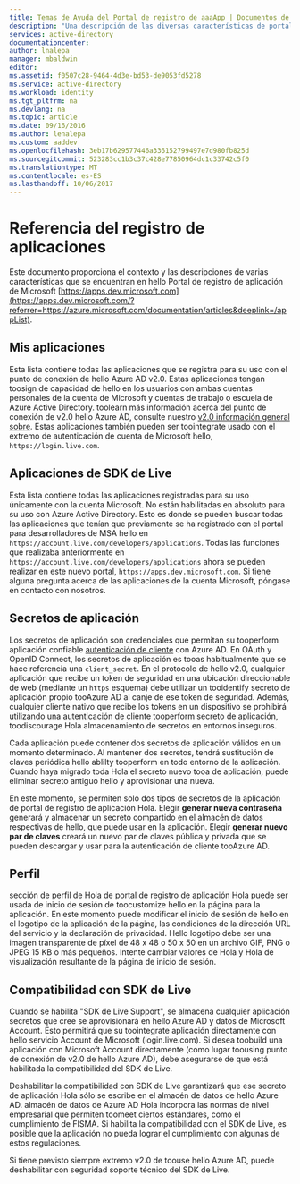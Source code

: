 ```yaml
---
title: Temas de Ayuda del Portal de registro de aaaApp | Documentos de Microsoft
description: "Una descripción de las diversas características de portal de registro de aplicación de Microsoft de Hola."
services: active-directory
documentationcenter: 
author: lnalepa
manager: mbaldwin
editor: 
ms.assetid: f0507c28-9464-4d3e-bd53-de9053fd5278
ms.service: active-directory
ms.workload: identity
ms.tgt_pltfrm: na
ms.devlang: na
ms.topic: article
ms.date: 09/16/2016
ms.author: lenalepa
ms.custom: aaddev
ms.openlocfilehash: 3eb17b629577446a336152799497e7d980fb825d
ms.sourcegitcommit: 523283cc1b3c37c428e77850964dc1c33742c5f0
ms.translationtype: MT
ms.contentlocale: es-ES
ms.lasthandoff: 10/06/2017
---
```

# <a name="app-registration-reference"></a>Referencia del registro de aplicaciones
Este documento proporciona el contexto y las descripciones de varias características que se encuentran en hello Portal de registro de aplicación de Microsoft [https://apps.dev.microsoft.com](https://apps.dev.microsoft.com/?referrer=https://azure.microsoft.com/documentation/articles&deeplink=/appList).

## <a name="my-applications"></a>Mis aplicaciones
Esta lista contiene todas las aplicaciones que se registra para su uso con el punto de conexión de hello Azure AD v2.0.  Estas aplicaciones tengan toosign de capacidad de hello en los usuarios con ambas cuentas personales de la cuenta de Microsoft y cuentas de trabajo o escuela de Azure Active Directory.  toolearn más información acerca del punto de conexión de v2.0 hello Azure AD, consulte nuestro [v2.0 información general sobre](active-directory-appmodel-v2-overview.md).  Estas aplicaciones también pueden ser toointegrate usado con el extremo de autenticación de cuenta de Microsoft hello, `https://login.live.com`.

## <a name="live-sdk-applications"></a>Aplicaciones de SDK de Live
Esta lista contiene todas las aplicaciones registradas para su uso únicamente con la cuenta Microsoft.  No están habilitadas en absoluto para su uso con Azure Active Directory.  Esto es donde se pueden buscar todas las aplicaciones que tenían que previamente se ha registrado con el portal para desarrolladores de MSA hello en `https://account.live.com/developers/applications`.  Todas las funciones que realizaba anteriormente en `https://account.live.com/developers/applications` ahora se pueden realizar en este nuevo portal, `https://apps.dev.microsoft.com`.  Si tiene alguna pregunta acerca de las aplicaciones de la cuenta Microsoft, póngase en contacto con nosotros.

## <a name="application-secrets"></a>Secretos de aplicación
Los secretos de aplicación son credenciales que permitan su tooperform aplicación confiable [autenticación de cliente](http://tools.ietf.org/html/rfc6749#section-2.3) con Azure AD.  En OAuth y OpenID Connect, los secretos de aplicación es tooas habitualmente que se hace referencia una `client_secret`.  En el protocolo de hello v2.0, cualquier aplicación que recibe un token de seguridad en una ubicación direccionable de web (mediante un `https` esquema) debe utilizar un tooidentify secreto de aplicación propio tooAzure AD al canje de ese token de seguridad.  Además, cualquier cliente nativo que recibe los tokens en un dispositivo se prohibirá utilizando una autenticación de cliente tooperform secreto de aplicación, toodiscourage Hola almacenamiento de secretos en entornos inseguros.

Cada aplicación puede contener dos secretos de aplicación válidos en un momento determinado.  Al mantener dos secretos, tendrá sustitución de claves periódica hello ablilty tooperform en todo entorno de la aplicación.  Cuando haya migrado toda Hola el secreto nuevo tooa de aplicación, puede eliminar secreto antiguo hello y aprovisionar una nueva.

En este momento, se permiten solo dos tipos de secretos de la aplicación de portal de registro de aplicación Hola.  Elegir **generar nueva contraseña** generará y almacenar un secreto compartido en el almacén de datos respectivas de hello, que puede usar en la aplicación.  Elegir **generar nuevo par de claves** creará un nuevo par de claves pública y privada que se pueden descargar y usar para la autenticación de cliente tooAzure AD.

## <a name="profile"></a>Perfil
sección de perfil de Hola de portal de registro de aplicación Hola puede ser usada de inicio de sesión de toocustomize hello en la página para la aplicación.  En este momento puede modificar el inicio de sesión de hello en el logotipo de la aplicación de la página, las condiciones de la dirección URL del servicio y la declaración de privacidad.  Hello logotipo debe ser una imagen transparente de píxel de 48 x 48 o 50 x 50 en un archivo GIF, PNG o JPEG 15 KB o más pequeños.  Intente cambiar valores de Hola y Hola de visualización resultante de la página de inicio de sesión.

## <a name="live-sdk-support"></a>Compatibilidad con SDK de Live
Cuando se habilita "SDK de Live Support", se almacena cualquier aplicación secretos que cree se aprovisionará en hello Azure AD y datos de Microsoft Account.  Esto permitirá que su toointegrate aplicación directamente con hello servicio Account de Microsoft (login.live.com).  Si desea toobuild una aplicación con Microsoft Account directamente (como lugar toousing punto de conexión de v2.0 de hello Azure AD), debe asegurarse de que está habilitada la compatibilidad del SDK de Live.

Deshabilitar la compatibilidad con SDK de Live garantizará que ese secreto de aplicación Hola sólo se escribe en el almacén de datos de hello Azure AD.  almacén de datos de Azure AD Hola incorpora las normas de nivel empresarial que permiten toomeet ciertos estándares, como el cumplimiento de FISMA.  Si habilita la compatibilidad con el SDK de Live, es posible que la aplicación no pueda lograr el cumplimiento con algunas de estos regulaciones.

Si tiene previsto siempre extremo v2.0 de toouse hello Azure AD, puede deshabilitar con seguridad soporte técnico del SDK de Live.

